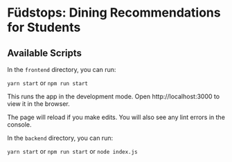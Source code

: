 # Füdstops: Dining Recommendations for Students

## Available Scripts

In the `frontend` directory, you can run:

`yarn start` or `npm run start`

This runs the app in the development mode.
Open http://localhost:3000 to view it in the browser.

The page will reload if you make edits.
You will also see any lint errors in the console.

In the `backend` directory, you can run:

`yarn start` or `npm run start` or `node index.js`
